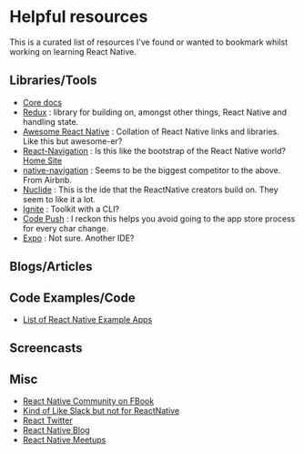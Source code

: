 # Helpful resources

This is a curated list of resources I've found or wanted to bookmark whilst working on learning React Native.

## Libraries/Tools

- [Core docs](https://facebook.github.io/react-native/docs/more-resources.html)
- [Redux](http://redux.js.org/) : library for building on, amongst other things, React Native and handling state.
- [Awesome React Native](http://www.awesome-react-native.com/) : Collation of React Native links and libraries. Like this but awesome-er?
- [React-Navigation](https://github.com/react-community/react-navigation) : Is this like the bootstrap of the React Native world? [Home Site](https://reactnavigation.org/)
- [native-navigation](https://github.com/airbnb/native-navigation) : Seems to be the biggest competitor to the above. From Airbnb.
- [Nuclide](https://nuclide.io/) : This is the ide that the ReactNative creators build on. They seem to like it a lot.
- [Ignite](https://github.com/infinitered/ignite) : Toolkit with a CLI?
- [Code Push](https://microsoft.github.io/code-push/) : I reckon this helps you avoid going to the app store process for every char change.
- [Expo](https://docs.expo.io/versions/v18.0.0/index.html) : Not sure. Another IDE?

## Blogs/Articles

## Code Examples/Code
- [List of React Native Example Apps](https://github.com/ReactNativeNews/React-Native-Apps)

## Screencasts

## Misc
- [React Native Community on FBook](https://www.facebook.com/groups/react.native.community)
- [Kind of Like Slack but not for ReactNative](https://discordapp.com/invite/0ZcbPKXt5bZjGY5n)
- [React Twitter](https://twitter.com/reactjs)
- [React Native Blog](https://facebook.github.io/react-native/blog/)
- [React Native Meetups](http://www.meetup.com/topics/react-native/)
